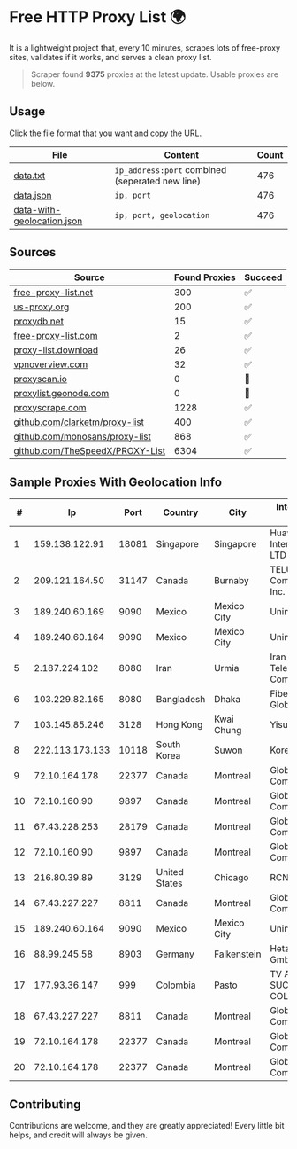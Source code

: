 
# Free HTTP Proxy List 🌍

It is a lightweight project that, every 10 minutes, scrapes lots of free-proxy sites, validates if it works, and serves a clean proxy list.


> Scraper found **9375** proxies at the latest update. Usable proxies are below.

## Usage

Click the file format that you want and copy the URL.


|File|Content|Count|
|----|-------|-----|
|[data.txt](https://raw.githubusercontent.com/themiralay/Proxy-List-World/master/data.txt)|`ip_address:port` combined (seperated new line)|476|
|[data.json](https://raw.githubusercontent.com/themiralay/Proxy-List-World/master/data.json)|`ip, port`|476|
|[data-with-geolocation.json](https://raw.githubusercontent.com/themiralay/Proxy-List-World/master/data-with-geolocation.json)|`ip, port, geolocation`|476|

## Sources

|Source|Found Proxies|Succeed|
|------|-------------|-------|
|[free-proxy-list.net](https://free-proxy-list.net)|300|✅|
|[us-proxy.org](https://www.us-proxy.org)|200|✅|
|[proxydb.net](http://proxydb.net)|15|✅|
|[free-proxy-list.com](https://free-proxy-list.com/?page=&port=&type%5B%5D=http&type%5B%5D=https&up_time=0&search=Search)|2|✅|
|[proxy-list.download](https://www.proxy-list.download/HTTP)|26|✅|
|[vpnoverview.com](https://vpnoverview.com/privacy/anonymous-browsing/free-proxy-servers)|32|✅|
|[proxyscan.io](https://www.proxyscan.io)|0|🚫|
|[proxylist.geonode.com](https://proxylist.geonode.com/api/proxy-list?limit=300&page=1&sort_by=lastChecked&sort_type=desc&protocols=http,https)|0|🚫|
|[proxyscrape.com](https://api.proxyscrape.com/v2/?request=displayproxies&protocol=http&timeout=10000&country=all&ssl=all&anonymity=all)|1228|✅|
|[github.com/clarketm/proxy-list](https://raw.githubusercontent.com/clarketm/proxy-list/master/proxy-list-raw.txt)|400|✅|
|[github.com/monosans/proxy-list](https://raw.githubusercontent.com/monosans/proxy-list/main/proxies/http.txt)|868|✅|
|[github.com/TheSpeedX/PROXY-List](https://raw.githubusercontent.com/TheSpeedX/PROXY-List/master/http.txt)|6304|✅|


## Sample Proxies With Geolocation Info

|#|Ip|Port|Country|City|Internet Service Provider|
|-|--|----|-------|----|-------------------------|
|1|159.138.122.91|18081|Singapore|Singapore|Huawei International Pte. LTD|
|2|209.121.164.50|31147|Canada|Burnaby|TELUS Communications Inc.|
|3|189.240.60.169|9090|Mexico|Mexico City|Uninet S.A. de C.V.|
|4|189.240.60.164|9090|Mexico|Mexico City|Uninet S.A. de C.V.|
|5|2.187.224.102|8080|Iran|Urmia|Iran Telecommunication Company PJS|
|6|103.229.82.165|8080|Bangladesh|Dhaka|Fiber@Home Global Limited|
|7|103.145.85.246|3128|Hong Kong|Kwai Chung|Yisu Cloud LTD|
|8|222.113.173.133|10118|South Korea|Suwon|Korea Telecom|
|9|72.10.164.178|22377|Canada|Montreal|GloboTech Communications|
|10|72.10.160.90|9897|Canada|Montreal|GloboTech Communications|
|11|67.43.228.253|28179|Canada|Montreal|GloboTech Communications|
|12|72.10.160.90|9897|Canada|Montreal|GloboTech Communications|
|13|216.80.39.89|3129|United States|Chicago|RCN|
|14|67.43.227.227|8811|Canada|Montreal|GloboTech Communications|
|15|189.240.60.164|9090|Mexico|Mexico City|Uninet S.A. de C.V.|
|16|88.99.245.58|8903|Germany|Falkenstein|Hetzner Online GmbH|
|17|177.93.36.147|999|Colombia|Pasto|TV AZTECA SUCURSAL COLOMBIA|
|18|67.43.227.227|8811|Canada|Montreal|GloboTech Communications|
|19|72.10.164.178|22377|Canada|Montreal|GloboTech Communications|
|20|72.10.164.178|22377|Canada|Montreal|GloboTech Communications|



## Contributing

Contributions are welcome, and they are greatly appreciated! Every
little bit helps, and credit will always be given.

